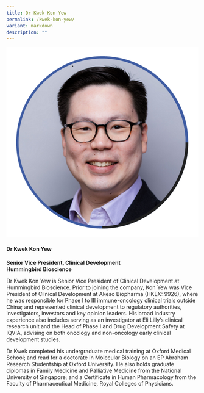 ```yaml
---
title: Dr Kwek Kon Yew
permalink: /kwek-kon-yew/
variant: markdown
description: ""
---
```

<div class="row">
<div class="col is-3">
<img src="/images/Speakers_KwekKonYew2.png">
</div>
<div class="col is-9 speaker-details">
	<h4><b>Dr Kwek Kon Yew</b></h4>
<b>Senior Vice President, Clinical Development<br>
Hummingbird Bioscience</b>
	
<p>Dr Kwek Kon Yew is Senior Vice President of Clinical Development at Hummingbird Bioscience. Prior to joining the company, Kon Yew was Vice President of Clinical Development at Akeso Biopharma (HKEX: 9926), where he was responsible for Phase I to III immune-oncology clinical trials outside China; and represented clinical development to regulatory authorities, investigators, investors and key opinion leaders. His broad industry experience also includes serving as an investigator at Eli Lilly’s clinical research unit and the Head of Phase I and Drug Development Safety at IQVIA, advising on both oncology and non-oncology early clinical development studies.</p>
	
<p>Dr Kwek completed his undergraduate medical training at Oxford Medical School; and read for a doctorate in Molecular Biology on an EP Abraham Research Studentship at Oxford University. He also holds graduate diplomas in Family Medicine and Palliative Medicine from the National University of Singapore; and a Certificate in Human Pharmacology from the Faculty of Pharmaceutical Medicine, Royal Colleges of Physicians.</p>
</div>
</div>